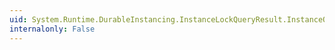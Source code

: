 ```yaml
---
uid: System.Runtime.DurableInstancing.InstanceLockQueryResult.InstanceOwnerIds
internalonly: False
---
```

